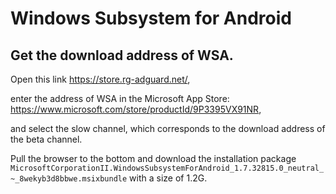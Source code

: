 # Windows Subsystem for Android

## Get the download address of WSA.

Open this link https://store.rg-adguard.net/,

enter the address of WSA in the Microsoft App Store: https://www.microsoft.com/store/productId/9P3395VX91NR,

and select the slow channel, which corresponds to the download address of the beta channel.

Pull the browser to the bottom and download the installation package
`MicrosoftCorporationII.WindowsSubsystemForAndroid_1.7.32815.0_neutral_~_8wekyb3d8bbwe.msixbundle`
with a size of 1.2G.
